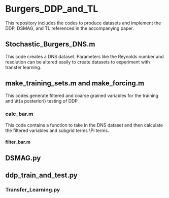 # Burgers_DDP_and_TL
This repository includes the codes to produce datasets and implement the DDP, DSMAG, and TL referenced in the 
accompanying paper.
 
## Stochastic_Burgers_DNS.m
This code creates a DNS dataset. Parameters like the Reynolds number and resolution can be altered easily to create datasets to experiment with transfer learning.

## make_training_sets.m and make_forcing.m 
This codes generate filtered and coarse grained variables for the training and \it{a posteriori} testing of DDP.

### calc_bar.m
This code contains a function to take in the  DNS dataset and then calculate the filtered variables and subgrid terms \Pi terms.

#### filter_bar.m

## DSMAG.py

## ddp_train_and_test.py

### Transfer_Learning.py
